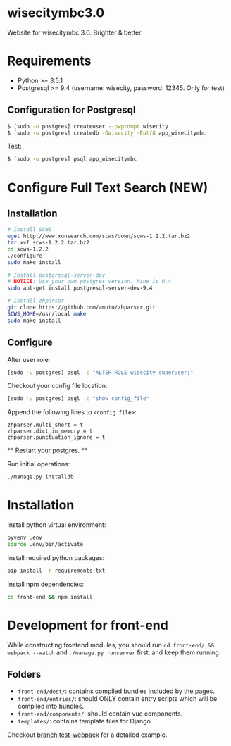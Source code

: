 # wisecitymbc3.0
Website for wisecitymbc 3.0. Brighter &amp; better.

# Requirements

 + Python >= 3.5.1
 + Postgresql >= 9.4 (username: wisecity, password: 12345. Only for test)

## Configuration for Postgresql

```bash
$ [sudo -u postgres] createuser --pwprompt wisecity
$ [sudo -u postgres] createdb -Owisecity -Eutf8 app_wisecitymbc
```

Test:

```bash
$ [sudo -u postgres] psql app_wisecitymbc
```

# Configure Full Text Search (NEW)

## Installation

```bash
# Install SCWS
wget http://www.xunsearch.com/scws/down/scws-1.2.2.tar.bz2
tar xvf scws-1.2.2.tar.bz2
cd scws-1.2.2
./configure
sudo make install

# Install postgresql-server-dev
# NOTICE: Use your own postgres version. Mine is 9.4
sudo apt-get install postgresql-server-dev-9.4

# Install zhparser
git clone https://github.com/amutu/zhparser.git
SCWS_HOME=/usr/local make
sudo make install
```

## Configure

Alter user role:

```bash
[sudo -u postgres] psql -c "ALTER ROLE wisecity superuser;"
```

Checkout your config file location:

```bash
[sudo -u postgres] psql -c "show config_file"
```

Append the following lines to `<config file>`:

```
zhparser.multi_short = t
zhparser.dict_in_memory = t
zhparser.punctuation_ignore = t
```

** Restart your postgres. **

Run initial operations:

```bash
./manage.py installdb
```

# Installation

Install python virtual environment:

```bash
pyvenv .env
source .env/bin/activate
```

Install required python packages:

```bash
pip install -r requirements.txt
```

Install npm dependencies:

```bash
cd front-end && npm install
```

# Development for front-end

While constructing frontend modules, you should run `cd front-end/ && webpack --watch` and `./manage.py runserver` first, and keep them running.

## Folders

 + `front-end/dest/`: contains compiled bundles included by the pages.
 + `front-end/entries/`: should ONLY contain entry scripts which will be compiled into bundles.
 + `front-end/components/`: should contain vue components.
 + `templates/`: contains template files for Django.

Checkout [branch test-webpack](https://github.com/hsfzxjy/wisecitymbc3.0/tree/test-webpack) for a detailed example.